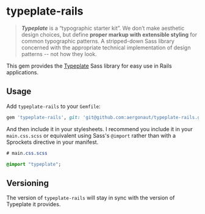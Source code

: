 # typeplate-rails

> _**Typeplate**_ is a “typographic starter kit”. We don’t make aesthetic design choices, but define **proper markup with extensible styling** for common typographic patterns. A stripped-down Sass library concerned with the appropriate technical implementation of design patterns -- not how they look.

This gem provides the [Typeplate](http://typeplate.com/) Sass library for easy use in Rails applications.

## Usage

Add `typeplate-rails` to your `Gemfile`:

```ruby
gem 'typeplate-rails', git: 'git@github.com:aergonaut/typeplate-rails.git'
```

And then include it in your stylesheets. I recommend you include it in your `main.css.scss` or equivalent using Sass's `@import` rather than with a Sprockets directive in your manifest.

```sass
# main.css.scss

@import "typeplate";
```

## Versioning

The version of `typeplate-rails` will stay in sync with the version of Typeplate it provides.
